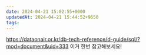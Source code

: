 ```yaml
---
date: 2024-04-21 15:02:55+0000
updatedAt: 2024-04-21 15:44:52+9650
tags: 
---
```

https://dataonair.or.kr/db-tech-reference/d-guide/sql/?mod=document&uid=333 이거 한번 참고해보세요!
